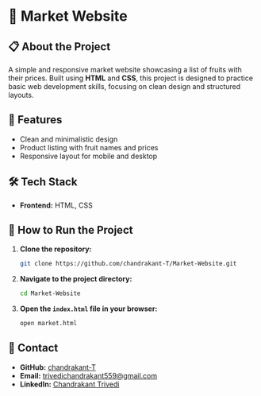 # 🛒 Market Website

## 📋 About the Project
A simple and responsive market website showcasing a list of fruits with their prices. Built using **HTML** and **CSS**, this project is designed to practice basic web development skills, focusing on clean design and structured layouts.

## 🌟 Features
- Clean and minimalistic design
- Product listing with fruit names and prices
- Responsive layout for mobile and desktop

## 🛠️ Tech Stack
- **Frontend:** HTML, CSS

## 🚀 How to Run the Project
1. **Clone the repository:**
   ```bash
   git clone https://github.com/chandrakant-T/Market-Website.git
   ```
2. **Navigate to the project directory:**
   ```bash
   cd Market-Website
   ```
3. **Open the `index.html` file in your browser:**
   ```bash
   open market.html
   ```

## 📧 Contact
- **GitHub:** [chandrakant-T](https://github.com/chandrakant-T)
- **Email:** [trivedichandrakant559@gmail.com](mailto:trivedichandrakant559@gmail.com)
- **LinkedIn:** [Chandrakant Trivedi](https://www.linkedin.com/in/chandrakant-trivedi/)
